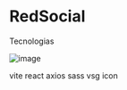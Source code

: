 # RedSocial













Tecnologias 

![image](https://github.com/EmmanuelUs4/RedSocial/assets/120135105/52b51439-0684-4003-82fd-56c111146840)


vite react axios sass vsg icon 

